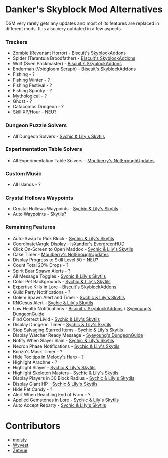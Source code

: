 # Danker's Skyblock Mod Alternatives
DSM very rarely gets any updates
and most of its features are
replaced in different mods.
It is also very outdated in a
few aspects.

### Trackers

* Zombie (Revenant Horror) - [Biscuit's SkyblockAddons](https://github.com/BiscuitDevelopment/SkyblockAddons/releases/latest)
* Spider (Tarantula Broodfather) - [Biscuit's SkyblockAddons](https://github.com/BiscuitDevelopment/SkyblockAddons/releases/latest)
* Wolf (Sven Packmaster) - [Biscuit's SkyblockAddons](https://github.com/BiscuitDevelopment/SkyblockAddons/releases/latest)
* Enderman (Voidgloom Seraph) - [Biscuit's SkyblockAddons](https://github.com/BiscuitDevelopment/SkyblockAddons/releases/latest)
* Fishing - ?
* Fishing Winter - ?
* Fishing Festival - ?
* Fishing Spooky - ?
* Mythological - ?
* Ghost - ?
* Catacombs Dungeon - ?
* Skill XP/Hour - NEU?

### Dungeon Puzzle Solvers

* All Dungeon Solvers - [Sychic & Lily's Skytils](https://github.com/Skytils/SkytilsMod/releases/latest)

### Experimentation Table Solvers

* All Experimentation Table Solvers - [Moulberry's NotEnoughUpdates](https://github.com/Moulberry/NotEnoughUpdates/releases/latest)

### Custom Music

* All Islands - ?

### Crystal Hollows Waypoints

* Crystal Hollows Waypoints - [Sychic & Lily's Skytils](https://github.com/Skytils/SkytilsMod/releases/latest)
* Auto Waypoints - Skytils?

### Remaining Features

* Auto-Swap to Pick Block - [Sychic & Lily's Skytils](https://github.com/Skytils/SkytilsMod/releases/latest)
* Coordinate/Angle Display - [isXander's EvergreenHUD](https://modrinth.com/mod/evergreenhud/versions)
* Click On-Screen to Open Maddox - [Sychic & Lily's Skytils](https://github.com/Skytils/SkytilsMod/releases/latest)
* Cake Timer - [Moulberry's NotEnoughUpdates](https://github.com/Moulberry/NotEnoughUpdates/releases/latest)
* Display Progress to Skill Level 50 - NEU?
* Count Total 20% Drops - ?
* Spirit Bear Spawn Alerts - ?
* All Message Toggles - [Sychic & Lily's Skytils](https://github.com/Skytils/SkytilsMod/releases/latest)
* Color Pet Backgrounds - [Sychic & Lily's Skytils](https://github.com/Skytils/SkytilsMod/releases/latest)
* Expertise Kills in Lore - [Biscuit's SkyblockAddons](https://github.com/BiscuitDevelopment/SkyblockAddons/releases/latest)
* Guild Party Notifications - ?
* Golem Spawn Alert and Timer - [Sychic & Lily's Skytils](https://github.com/Skytils/SkytilsMod/releases/latest)
* RNGesus Alert - [Sychic & Lily's Skytils](https://github.com/Skytils/SkytilsMod/releases/latest)
* Low Health Notifications - [Biscuit's SkyblockAddons](https://github.com/BiscuitDevelopment/SkyblockAddons/releases/latest) / [Syeyoung's DungeonGuide](https://github.com/Dungeons-Guide/Skyblock-Dungeons-Guide/releases/latest)
* Find Correct Livid - [Sychic & Lily's Skytils](https://github.com/Skytils/SkytilsMod/releases/latest)
* Display Dungeon Timer - [Sychic & Lily's Skytils](https://github.com/Skytils/SkytilsMod/releases/latest)
* Stop Salvaging Starred Items - [Sychic & Lily's Skytils](https://github.com/Skytils/SkytilsMod/releases/latest)
* Display Watcher Ready Message - [Syeyoung's DungeonGuide](https://github.com/Dungeons-Guide/Skyblock-Dungeons-Guide/releases/latest)
* Notify When Slayer Slain - [Sychic & Lily's Skytils](https://github.com/Skytils/SkytilsMod/releases/latest)
* Necron Phase Notifications - [Sychic & Lily's Skytils](https://github.com/Skytils/SkytilsMod/releases/latest)
* Bonzo's Mask Timer - ?
* Hide Tooltips in Melody's Harp - ?
* Highlight Arachne - ?
* Highlight Slayer - [Sychic & Lily's Skytils](https://github.com/Skytils/SkytilsMod/releases/latest)
* Highlight Skeleton Masters - [Sychic & Lily's Skytils](https://github.com/Skytils/SkytilsMod/releases/latest)
* Display Players in 30 Block Radius - [Sychic & Lily's Skytils](https://github.com/Skytils/SkytilsMod/releases/latest)
* Display Giant HP - [Sychic & Lily's Skytils](https://github.com/Skytils/SkytilsMod/releases/latest)
* Hide Pet Candy - ?
* Alert When Reaching End of Farm - ?
* Applied Gemstones in Lore - [Sychic & Lily's Skytils](https://github.com/Skytils/SkytilsMod/releases/latest)
* Auto Accept Reparty - [Sychic & Lily's Skytils](https://github.com/Skytils/SkytilsMod/releases/latest)

# Contributors

* [moisty](https://github.com/Mqisty)
* [Wyvest](https://github.com/Wyvest)
* [Zetvue](https://zetvue.carrd.co)
